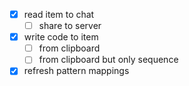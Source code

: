 * [x] read item to chat
    * [ ] share to server
* [x] write code to item
    * [ ] from clipboard
    * [ ] from clipboard but only sequence
* [x] refresh pattern mappings